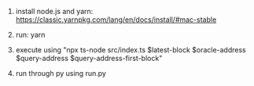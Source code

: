 1. install node.js and yarn:  https://classic.yarnpkg.com/lang/en/docs/install/#mac-stable

2. run:  yarn 

3. execute using  "npx ts-node src/index.ts $latest-block $oracle-address $query-address $query-address-first-block"

4. run through py using run.py

